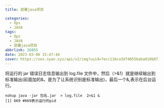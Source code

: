 ```yaml
---
title: 部署java项目

categories:
  - Ops
  - JAVA
tags:
  - Ops
  - JAVA
  - 部署java项目
abbrlink: 26055
date: 2023-03-06 15:47:44
cover: https://sex.nyan.xyz/api/v2/img?uuid=7ecc116ca3df4055baba010b871a1869
---
```


将运行的 jar 错误日志信息输出到 log.file 文件中，然后（>&1）就是继续输出到标准输出(前面加的&，是为了让系统识别是标准输出)，最后一个&,表示在后台运行。

```shell
nohup java -jar 包名.jar  > log.file  2>&1 &
[1] 669 #669表示运行的pid
```